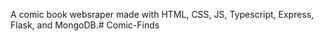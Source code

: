 A comic book websraper made with HTML, CSS, JS, Typescript, Express, Flask, and MongoDB.# Comic-Finds
